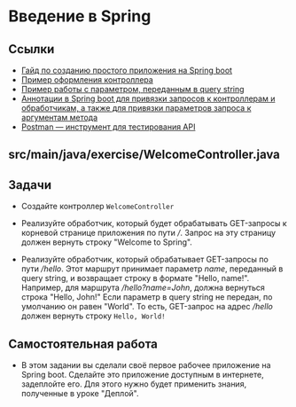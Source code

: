 # Введение в Spring

## Ссылки

* [Гайд по созданию простого приложения на Spring boot](https://spring.io/guides/gs/spring-boot/)
* [Пример оформления контроллера](https://www.baeldung.com/spring-controller-vs-restcontroller)
* [Пример работы с параметром, переданным в query string](https://www.baeldung.com/spring-request-param)
* [Аннотации в Spring boot для привязки запросов к контроллерам и обработчикам, а также для привязки параметров запроса к аргументам метода](https://docs.spring.io/spring-framework/docs/current/javadoc-api/org/springframework/web/bind/annotation/package-summary.html)
* [Postman — инструмент для тестирования API](https://www.postman.com/)

## src/main/java/exercise/WelcomeController.java

## Задачи

* Создайте контроллер `WelcomeController`

* Реализуйте обработчик, который будет обрабатывать GET-запросы к корневой странице приложения по пути */*. Запрос на эту страницу должен вернуть строку "Welcome to Spring".

* Реализуйте обработчик, который обрабатывает GET-запросы по пути */hello*. Этот маршрут принимает параметр *name*, переданный в query string, и возвращает строку в формате "Hello, name!". Например, для маршрута */hello?name=John*, должна вернуться строка "Hello, John!" Если параметр в query string не передан, по умолчанию он равен "World". То есть, GET-запрос на адрес */hello* должен вернуть строку `Hello, World!`

## Самостоятельная работа

* В этом задании вы сделали своё первое рабочее приложение на Spring boot. Сделайте это приложение доступным в интернете, задеплойте его. Для этого нужно будет применить знания, полученные в уроке "Деплой".
